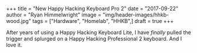+++
title  = "New Happy Hacking Keyboard Pro 2"
date   = "2017-09-22"
author = "Ryan Himmelwright"
image  = "img/header-images/hhkb-wood.jpg"
tags   = ["Hardware", "Homelab", "HHKB",]
draft  = true
+++

After years of using a Happy Hacking Keyboard Lite, I have *finally* pulled the trigger and splurged on a Happy Hacking Professional 2 keyboard. And I love it.
